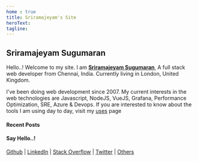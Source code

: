 ```yaml
---
home : true
title: Sriramajeyam's Site
heroText: 
tagline: 
---
```


## Sriramajeyam Sugumaran

Hello..! Welcome to my site. I am [**Sriramajeyam Sugumaran**](https://g.co/kgs/ZonduH), A full stack web developer from Chennai, India. Currently living in London, United Kingdom. 

I've been doing web development since 2007. My current interests in the web technologies are Javascript, NodeJS, VueJS, Grafana, Performance Optimization, SRE, Azure & Devops. If you are interested to know about the tools I am using day to day, visit my [uses](/uses) page

#### Recent Posts

<BlogList :limit="10"/>

#### Say Hello..!

[Github](https://github.com/yesoreyeram) |
[LinkedIn](https://www.linkedin.com/in/sriramajeyam/) |
[Stack Overflow](https://stackoverflow.com/users/1576253/sriramajeyam-sugumaran) |
[Twitter](https://twitter.com/yesoreyeram) |
[Others](https://google.com/search?q=yesoreyeram)
